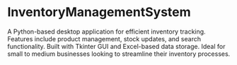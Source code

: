 # InventoryManagementSystem
A Python-based desktop application for efficient inventory tracking. Features include product management, stock updates, and search functionality. Built with Tkinter GUI and Excel-based data storage. Ideal for small to medium businesses looking to streamline their inventory processes.
